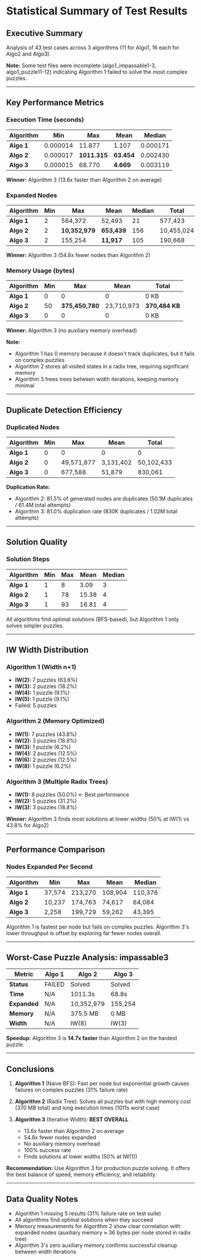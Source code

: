 # Statistical Summary of Test Results

## Executive Summary

Analysis of 43 test cases across 3 algorithms (11 for Algo1, 16 each for Algo2 and Algo3).

**Note:** Some test files were incomplete (algo1_impassable1-3, algo1_puzzle11-12) indicating Algorithm 1 failed to solve the most complex puzzles.

---

## Key Performance Metrics

### Execution Time (seconds)

| Algorithm | Min | Max | Mean | Median |
|-----------|-----|-----|------|--------|
| **Algo 1** | 0.000014 | 11.877 | 1.107 | 0.000171 |
| **Algo 2** | 0.000017 | **1011.315** | **63.454** | 0.002430 |
| **Algo 3** | 0.000015 | 68.770 | **4.669** | 0.003119 |

**Winner:** Algorithm 3 (13.6x faster than Algorithm 2 on average)

### Expanded Nodes

| Algorithm | Min | Max | Mean | Median | Total |
|-----------|-----|-----|------|--------|-------|
| **Algo 1** | 2 | 564,372 | 52,493 | 21 | 577,423 |
| **Algo 2** | 2 | **10,352,979** | **653,439** | 156 | 10,455,024 |
| **Algo 3** | 2 | 155,254 | **11,917** | 105 | 190,668 |

**Winner:** Algorithm 3 (54.8x fewer nodes than Algorithm 2)

### Memory Usage (bytes)

| Algorithm | Min | Max | Mean | Total |
|-----------|-----|-----|------|-------|
| **Algo 1** | 0 | 0 | 0 | 0 KB |
| **Algo 2** | 50 | **375,450,780** | 23,710,973 | **370,484 KB** |
| **Algo 3** | 0 | 0 | 0 | 0 KB |

**Winner:** Algorithm 3 (no auxiliary memory overhead)

**Note:**
- Algorithm 1 has 0 memory because it doesn't track duplicates, but it fails on complex puzzles
- Algorithm 2 stores all visited states in a radix tree, requiring significant memory
- Algorithm 3 frees trees between width iterations, keeping memory minimal

---

## Duplicate Detection Efficiency

### Duplicated Nodes

| Algorithm | Min | Max | Mean | Total |
|-----------|-----|-----|------|-------|
| **Algo 1** | 0 | 0 | 0 | 0 |
| **Algo 2** | 0 | 49,571,877 | 3,131,402 | 50,102,433 |
| **Algo 3** | 0 | 677,588 | 51,879 | 830,061 |

**Duplication Rate:**
- Algorithm 2: 81.5% of generated nodes are duplicates (50.1M duplicates / 61.4M total attempts)
- Algorithm 3: 81.0% duplication rate (830K duplicates / 1.02M total attempts)

---

## Solution Quality

### Solution Steps

| Algorithm | Min | Max | Mean | Median |
|-----------|-----|-----|------|--------|
| **Algo 1** | 1 | 8 | 3.09 | 3 |
| **Algo 2** | 1 | 78 | 15.38 | 4 |
| **Algo 3** | 1 | 93 | 16.81 | 4 |

All algorithms find optimal solutions (BFS-based), but Algorithm 1 only solves simpler puzzles.

---

## IW Width Distribution

### Algorithm 1 (Width n+1)
- **IW(2):** 7 puzzles (63.6%)
- **IW(3):** 2 puzzles (18.2%)
- **IW(4):** 1 puzzle (9.1%)
- **IW(5):** 1 puzzle (9.1%)
- Failed: 5 puzzles

### Algorithm 2 (Memory Optimized)
- **IW(1):** 7 puzzles (43.8%)
- **IW(2):** 3 puzzles (18.8%)
- **IW(3):** 1 puzzle (6.2%)
- **IW(4):** 2 puzzles (12.5%)
- **IW(6):** 2 puzzles (12.5%)
- **IW(8):** 1 puzzle (6.2%)

### Algorithm 3 (Multiple Radix Trees)
- **IW(1):** 8 puzzles (50.0%) ← Best performance
- **IW(2):** 5 puzzles (31.2%)
- **IW(3):** 3 puzzles (18.8%)

**Winner:** Algorithm 3 finds most solutions at lower widths (50% at IW(1) vs 43.8% for Algo2)

---

## Performance Comparison

### Nodes Expanded Per Second

| Algorithm | Min | Max | Mean | Median |
|-----------|-----|-----|------|--------|
| **Algo 1** | 37,574 | 213,270 | 108,904 | 110,376 |
| **Algo 2** | 10,237 | 174,763 | 74,617 | 64,084 |
| **Algo 3** | 2,258 | 199,729 | 59,262 | 43,395 |

Algorithm 1 is fastest per node but fails on complex puzzles. Algorithm 3's lower throughput is offset by exploring far fewer nodes overall.

---

## Worst-Case Puzzle Analysis: impassable3

| Metric | Algo 1 | Algo 2 | Algo 3 |
|--------|--------|--------|--------|
| **Status** | FAILED | Solved | Solved |
| **Time** | N/A | 1011.3s | 68.8s |
| **Expanded** | N/A | 10,352,979 | 155,254 |
| **Memory** | N/A | 375.5 MB | 0 MB |
| **Width** | N/A | IW(8) | IW(3) |

**Speedup:** Algorithm 3 is **14.7x faster** than Algorithm 2 on the hardest puzzle.

---

## Conclusions

1. **Algorithm 1** (Naive BFS): Fast per node but exponential growth causes failures on complex puzzles (31% failure rate)

2. **Algorithm 2** (Radix Tree): Solves all puzzles but with high memory cost (370 MB total) and long execution times (1011s worst case)

3. **Algorithm 3** (Iterative Width): **BEST OVERALL**
   - 13.6x faster than Algorithm 2 on average
   - 54.8x fewer nodes expanded
   - No auxiliary memory overhead
   - 100% success rate
   - Finds solutions at lower widths (50% at IW(1))

**Recommendation:** Use Algorithm 3 for production puzzle solving. It offers the best balance of speed, memory efficiency, and reliability.

---

## Data Quality Notes

- Algorithm 1 missing 5 results (31% failure rate on test suite)
- All algorithms find optimal solutions when they succeed
- Memory measurements for Algorithm 2 show clear correlation with expanded nodes (auxiliary memory ≈ 36 bytes per node stored in radix tree)
- Algorithm 3's zero auxiliary memory confirms successful cleanup between width iterations
